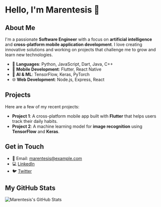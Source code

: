 
# Hello, I'm Marentesis 👋

## About Me
I'm a passionate **Software Engineer** with a focus on **artificial intelligence** and **cross-platform mobile application development**. I love creating innovative solutions and working on projects that challenge me to grow and learn new technologies.

- 🚀 **Languages**: Python, JavaScript, Dart, Java, C++
- 📱 **Mobile Development**: Flutter, React Native
- 🤖 **AI & ML**: TensorFlow, Keras, PyTorch
- 🌐 **Web Development**: Node.js, Express, React

## Projects
Here are a few of my recent projects:

- **Project 1**: A cross-platform mobile app built with **Flutter** that helps users track their daily habits.
- **Project 2**: A machine learning model for **image recognition** using **TensorFlow** and **Keras**.

## Get in Touch
- 📧 Email: marentesis@example.com
- 💻 [LinkedIn](https://www.linkedin.com/in/marentesis)
- 🐦 [Twitter](https://twitter.com/marentesis)

## My GitHub Stats
![Marentesis's GitHub Stats](https://github-readme-stats.vercel.app/api?username=marentesis&show_icons=true&count_private=true&theme=radical)

